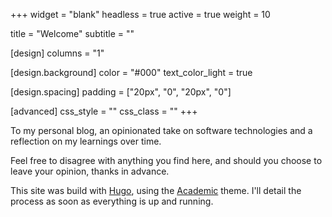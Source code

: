 +++
widget = "blank"
headless = true
active = true
weight = 10

title = "Welcome"
subtitle = ""

[design]
  columns = "1"

[design.background]
  color = "#000"
  text_color_light = true

[design.spacing]
  padding = ["20px", "0", "20px", "0"]

[advanced]
 css_style = ""
 css_class = ""
+++

To my personal blog, an opinionated take on software technologies and a reflection on my learnings over time.

Feel free to disagree with anything you find here, and should you choose to leave your opinion, thanks in advance.

This site was build with [Hugo](https://gohugo.io), using the [Academic](https://sourcethemes.com/academic) theme. I'll detail the process as soon as everything is up and running.


